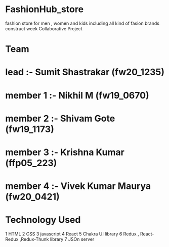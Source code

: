 # FashionHub_store 
fashion store for men , women and kids including all kind of fasion brands
construct week  Collaborative Project 
# Team
# lead :- Sumit Shastrakar (fw20_1235)
# member 1 :- Nikhil M  (fw19_0670)
# member 2 :- Shivam Gote (fw19_1173)
# member 3 :- Krishna Kumar  (ffp05_223)
# member 4 :- Vivek Kumar Maurya (fw20_0421)

# Technology Used
 1 HTML
 2 CSS
 3 javascript
 4 React
 5 Chakra UI library
 6 Redux , React-Redux  ,Redux-Thunk library
 7 JSOn server
